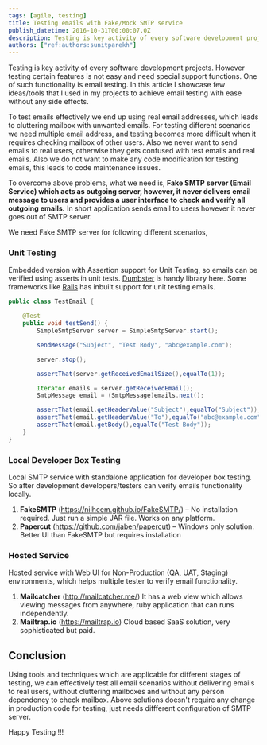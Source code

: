 ```yaml
---
tags: [agile, testing]
title: Testing emails with Fake/Mock SMTP service
publish_datetime: 2016-10-31T00:00:07.0Z
description: Testing is key activity of every software development projects. However testing certain features is not easy and need special support functions. One of such functionality is email testing. In this article I showcase few ideas/tools that I used in my projects for achieving email testing easily without any side effects.
authors: ["ref:authors:sunitparekh"]
---
```


Testing is key activity of every software development projects. However testing certain features is not easy and need special support functions. One of such functionality is email testing. In this article I showcase few ideas/tools that I used in my projects to achieve email testing with ease without any side effects.

To test emails effectively we end up using real email addresses, which leads to cluttering mailbox with unwanted emails. For testing different scenarios we need multiple email address, and testing becomes more difficult when it requires checking mailbox of other users. Also we never want to send emails to real users, otherwise they gets confused with test emails and real emails. Also we do not want to make any code modification for testing emails, this leads to code maintenance issues.

To overcome above problems, what we need is, **Fake SMTP server (Email Service) which acts as outgoing server, however, it never delivers email message to users and provides a user interface to check and verify all outgoing emails.** In short application sends email to users however it never goes out of SMTP server. 
   
We need Fake SMTP server for following different scenarios,

### Unit Testing

Embedded version with Assertion support for Unit Testing, so emails can be verified using asserts in unit tests. [Dumbster](http://quintanasoft.com/dumbster/) is handy library here. Some frameworks like [Rails](http://guides.rubyonrails.org/testing.html#testing-your-mailers) has inbuilt support for unit testing emails.
  
```java
public class TestEmail {

    @Test
    public void testSend() {
        SimpleSmtpServer server = SimpleSmtpServer.start();

        sendMessage("Subject", "Test Body", "abc@example.com");

        server.stop();

        assertThat(server.getReceivedEmailSize(),equalTo(1));

        Iterator emails = server.getReceivedEmail();
        SmtpMessage email = (SmtpMessage)emails.next();

        assertThat(email.getHeaderValue("Subject"),equalTo("Subject"));
        assertThat(email.getHeaderValue("To"),equalTo("abc@example.com"));
        assertThat(email.getBody(),equalTo("Test Body"));
    }
}
```  


### Local Developer Box Testing

Local SMTP service with standalone application for developer box testing. So after development developers/testers can verify emails functionality locally.

1.	**FakeSMTP**  (https://nilhcem.github.io/FakeSMTP/) – No installation required. Just run a simple JAR file. Works on any platform.
2.	**Papercut** (https://github.com/jaben/papercut) – Windows only solution. Better UI than FakeSMTP but requires installation


### Hosted Service

Hosted service with Web UI for Non-Production (QA, UAT, Staging) environments, which helps multiple tester to verify email functionality.
  
1.	**Mailcatcher** (http://mailcatcher.me/) It has a web view which allows viewing messages from anywhere, ruby application that can runs independently.
2.	**Mailtrap.io** (https://mailtrap.io) Cloud based SaaS solution, very sophisticated but paid. 
  
  
## Conclusion  

Using tools and techniques which are applicable for different stages of testing, we can effectively test all email scenarios without delivering emails to real users, without cluttering mailboxes and without any person dependency to check mailbox. Above solutions doesn't require any change in production code for testing, just needs diffferent configuration of SMTP server. 
  
Happy Testing !!!  


  
  
     
   

